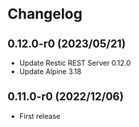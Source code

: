# Changelog

## 0.12.0-r0 (2023/05/21)

* Update Restic REST Server 0.12.0
* Update Alpine 3.18

## 0.11.0-r0 (2022/12/06)

* First release
